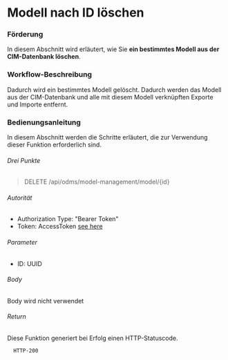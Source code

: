 # Modell nach ID löschen

### Förderung
In diesem Abschnitt wird erläutert, wie Sie **ein bestimmtes Modell aus der CIM-Datenbank löschen**.

### Workflow-Beschreibung
Dadurch wird ein bestimmtes Modell gelöscht. Dadurch werden das Modell aus der CIM-Datenbank und alle mit diesem Modell verknüpften Exporte und Importe entfernt.

### Bedienungsanleitung
In diesem Abschnitt werden die Schritte erläutert, die zur Verwendung dieser Funktion erforderlich sind.

###### Drei Punkte
> DELETE /api/odms/model-management/model/{id}

###### Autorität
- Authorization Type: "Bearer Token"
- Token: AccessToken [see here](../IdentityManagement/Authorization.md)

###### Parameter
- ID: UUID

###### Body
Body wird nicht verwendet

###### Return
Diese Funktion generiert bei Erfolg einen HTTP-Statuscode.

      HTTP-200